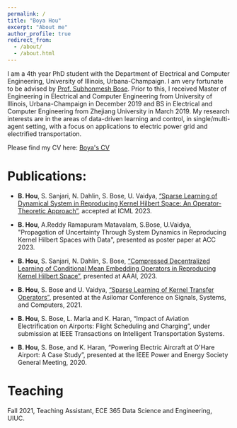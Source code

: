 ```yaml
---
permalink: /
title: "Boya Hou"
excerpt: "About me"
author_profile: true
redirect_from: 
  - /about/
  - /about.html
---
```



I am a 4th year PhD student with the Department of Electrical and Computer Engineering, University of Illinois, Urbana-Champaign. I am very fortunate to be advised by [Prof. Subhonmesh Bose](http://boses.ece.illinois.edu/). Prior to this, I received Master of Engineering in Electrical and Computer Engineering from University of Illinois, Urbana-Champaign in December 2019 and BS in Electrical and Computer Engineering from Zhejiang University in March 2019. 
My research interests are in the areas of data-driven learning and control, in single/multi-agent setting, with a focus on applications to electric power grid and electrified transportation. 



Please find my CV here: [Boya's CV](../assets/BoyaCV.pdf)


# Publications:

* **B. Hou**, S. Sanjari, N. Dahlin, S. Bose, U. Vaidya, [“Sparse Learning of Dynamical System in Reproducing Kernel Hilbert Space: An Operator-Theoretic Approach”](../assets/ICML_2023.pdf), accepted at ICML 2023.

* **B. Hou**, A.Reddy Ramapuram Matavalam, S.Bose, U.Vaidya, "Propagation of Uncertainty Through System Dynamics in Reproducing Kernel Hilbert Spaces with Data", presented as poster paper at ACC 2023.

* **B. Hou**, S. Sanjari, N. Dahlin, S. Bose, [“Compressed Decentralized Learning of Conditional Mean Embedding Operators in Reproducing Kernel Hilbert Space”](../assets/AAAI_2023.pdf), presented at AAAI, 2023.

* **B. Hou**, S. Bose and U. Vaidya, [“Sparse Learning of Kernel Transfer Operators”](../assets/Asilomar2021.pdf), presented at the Asilomar Conference on Signals, Systems, and Computers, 2021.

* **B. Hou**, S. Bose, L. Marla and K. Haran, “Impact of Aviation Electrification on Airports: Flight Scheduling and Charging”, under submission at IEEE Transactions on Intelligent Transportation Systems.

* **B. Hou**, S. Bose, and K. Haran, “Powering Electric Aircraft at O'Hare Airport: A Case Study”, presented at the IEEE Power and Energy Society General Meeting, 2020.

# Teaching
Fall 2021, Teaching Assistant, ECE 365 Data Science and Engineering, UIUC.










